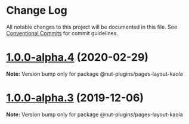 # Change Log

All notable changes to this project will be documented in this file.
See [Conventional Commits](https://conventionalcommits.org) for commit guidelines.

# [1.0.0-alpha.4](https://github.com/nut-project/nut/tree/master/plugins/pages/layout-kaola/compare/@nut-plugins/pages-layout-kaola@1.0.0-alpha.3...@nut-plugins/pages-layout-kaola@1.0.0-alpha.4) (2020-02-29)

**Note:** Version bump only for package @nut-plugins/pages-layout-kaola





# [1.0.0-alpha.3](https://github.com/nut-project/nut/tree/master/plugins/pages/layout-kaola/compare/@nut-plugins/pages-layout-kaola@1.0.0-alpha.2...@nut-plugins/pages-layout-kaola@1.0.0-alpha.3) (2019-12-06)

**Note:** Version bump only for package @nut-plugins/pages-layout-kaola
